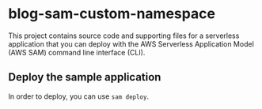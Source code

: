 # blog-sam-custom-namespace

This project contains source code and supporting files for a serverless application that you can deploy with the AWS Serverless Application Model (AWS SAM) command line interface (CLI).

## Deploy the sample application

In order to deploy, you can use `sam deploy`.
